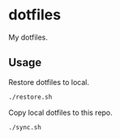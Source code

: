 # dotfiles

My dotfiles.

## Usage

Restore dotfiles to local.

```sh
./restore.sh
```

Copy local dotfiles to this repo.

```sh
./sync.sh
```
